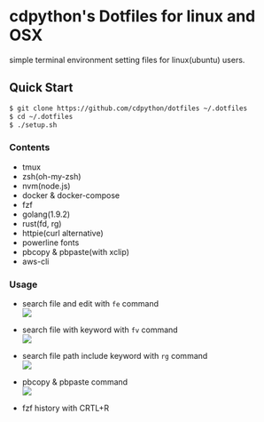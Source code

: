 # cdpython's Dotfiles for linux and OSX

simple terminal environment setting files for linux(ubuntu) users.

## Quick Start

```bash
$ git clone https://github.com/cdpython/dotfiles ~/.dotfiles
$ cd ~/.dotfiles
$ ./setup.sh
```

### Contents

* tmux
* zsh(oh-my-zsh)
* nvm(node.js)
* docker & docker-compose
* fzf
* golang(1.9.2)
* rust(fd, rg)
* httpie(curl alternative)
* powerline fonts
* pbcopy & pbpaste(with xclip)
* aws-cli

### Usage

* search file and edit with `fe` command  
    ![](http://i.imgur.com/hzcpQvw.gif)

* search file with keyword with `fv` command  
    ![](http://i.imgur.com/wsJE8AJ.gif)

* search file path include keyword with `rg` command  
    ![](http://i.imgur.com/UoIzXfe.gif)

* pbcopy & pbpaste command  
    ![](http://i.imgur.com/B3mjadR.gif)
* fzf history with CRTL+R
